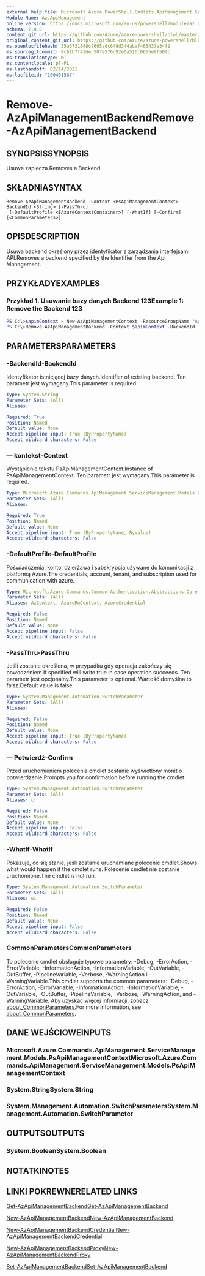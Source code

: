 ```yaml
---
external help file: Microsoft.Azure.PowerShell.Cmdlets.ApiManagement.ServiceManagement.dll-Help.xml
Module Name: Az.ApiManagement
online version: https://docs.microsoft.com/en-us/powershell/module/az.apimanagement/remove-azapimanagementbackend
schema: 2.0.0
content_git_url: https://github.com/Azure/azure-powershell/blob/master/src/ApiManagement/ApiManagement/help/Remove-AzApiManagementBackend.md
original_content_git_url: https://github.com/Azure/azure-powershell/blob/master/src/ApiManagement/ApiManagement/help/Remove-AzApiManagementBackend.md
ms.openlocfilehash: 35a6731848c7695a8c649d344abaf466437a34f9
ms.sourcegitcommit: 0c61b7f42dec507e576c92e0a516c6655e9f50fc
ms.translationtype: MT
ms.contentlocale: pl-PL
ms.lasthandoff: 02/14/2021
ms.locfileid: "100401587"
---
```

# <span data-ttu-id="73600-101">Remove-AzApiManagementBackend</span><span class="sxs-lookup"><span data-stu-id="73600-101">Remove-AzApiManagementBackend</span></span>

## <span data-ttu-id="73600-102">SYNOPSIS</span><span class="sxs-lookup"><span data-stu-id="73600-102">SYNOPSIS</span></span>
<span data-ttu-id="73600-103">Usuwa zaplecza.</span><span class="sxs-lookup"><span data-stu-id="73600-103">Removes a Backend.</span></span>

## <span data-ttu-id="73600-104">SKŁADNIA</span><span class="sxs-lookup"><span data-stu-id="73600-104">SYNTAX</span></span>

```
Remove-AzApiManagementBackend -Context <PsApiManagementContext> -BackendId <String> [-PassThru]
 [-DefaultProfile <IAzureContextContainer>] [-WhatIf] [-Confirm] [<CommonParameters>]
```

## <span data-ttu-id="73600-105">OPIS</span><span class="sxs-lookup"><span data-stu-id="73600-105">DESCRIPTION</span></span>
<span data-ttu-id="73600-106">Usuwa backend określony przez identyfikator z zarządzania interfejsami API.</span><span class="sxs-lookup"><span data-stu-id="73600-106">Removes a backend specified by the Identifier from the Api Management.</span></span>

## <span data-ttu-id="73600-107">PRZYKŁADY</span><span class="sxs-lookup"><span data-stu-id="73600-107">EXAMPLES</span></span>

### <span data-ttu-id="73600-108">Przykład 1. Usuwanie bazy danych Backend 123</span><span class="sxs-lookup"><span data-stu-id="73600-108">Example 1: Remove the Backend 123</span></span>
```powershell
PS C:\>$apimContext = New-AzApiManagementContext -ResourceGroupName "Api-Default-WestUS" -ServiceName "contoso"
PS C:\>Remove-AzApiManagementBackend -Context $apimContext -BackendId 123 -PassThru
```

## <span data-ttu-id="73600-109">PARAMETERS</span><span class="sxs-lookup"><span data-stu-id="73600-109">PARAMETERS</span></span>

### <span data-ttu-id="73600-110">-BackendId</span><span class="sxs-lookup"><span data-stu-id="73600-110">-BackendId</span></span>
<span data-ttu-id="73600-111">Identyfikator istniejącej bazy danych.</span><span class="sxs-lookup"><span data-stu-id="73600-111">Identifier of existing backend.</span></span>
<span data-ttu-id="73600-112">Ten parametr jest wymagany.</span><span class="sxs-lookup"><span data-stu-id="73600-112">This parameter is required.</span></span>

```yaml
Type: System.String
Parameter Sets: (All)
Aliases:

Required: True
Position: Named
Default value: None
Accept pipeline input: True (ByPropertyName)
Accept wildcard characters: False
```

### <span data-ttu-id="73600-113">— kontekst</span><span class="sxs-lookup"><span data-stu-id="73600-113">-Context</span></span>
<span data-ttu-id="73600-114">Wystąpienie tekstu PsApiManagementContext.</span><span class="sxs-lookup"><span data-stu-id="73600-114">Instance of PsApiManagementContext.</span></span>
<span data-ttu-id="73600-115">Ten parametr jest wymagany.</span><span class="sxs-lookup"><span data-stu-id="73600-115">This parameter is required.</span></span>

```yaml
Type: Microsoft.Azure.Commands.ApiManagement.ServiceManagement.Models.PsApiManagementContext
Parameter Sets: (All)
Aliases:

Required: True
Position: Named
Default value: None
Accept pipeline input: True (ByPropertyName, ByValue)
Accept wildcard characters: False
```

### <span data-ttu-id="73600-116">-DefaultProfile</span><span class="sxs-lookup"><span data-stu-id="73600-116">-DefaultProfile</span></span>
<span data-ttu-id="73600-117">Poświadczenia, konto, dzierżawa i subskrypcja używane do komunikacji z platformą Azure.</span><span class="sxs-lookup"><span data-stu-id="73600-117">The credentials, account, tenant, and subscription used for communication with azure.</span></span>

```yaml
Type: Microsoft.Azure.Commands.Common.Authentication.Abstractions.Core.IAzureContextContainer
Parameter Sets: (All)
Aliases: AzContext, AzureRmContext, AzureCredential

Required: False
Position: Named
Default value: None
Accept pipeline input: False
Accept wildcard characters: False
```

### <span data-ttu-id="73600-118">-PassThru</span><span class="sxs-lookup"><span data-stu-id="73600-118">-PassThru</span></span>
<span data-ttu-id="73600-119">Jeśli zostanie określona, w przypadku gdy operacja zakończy się powodzeniem.</span><span class="sxs-lookup"><span data-stu-id="73600-119">If specified will write true in case operation succeeds.</span></span>
<span data-ttu-id="73600-120">Ten parametr jest opcjonalny.</span><span class="sxs-lookup"><span data-stu-id="73600-120">This parameter is optional.</span></span>
<span data-ttu-id="73600-121">Wartość domyślna to fałsz.</span><span class="sxs-lookup"><span data-stu-id="73600-121">Default value is false.</span></span>

```yaml
Type: System.Management.Automation.SwitchParameter
Parameter Sets: (All)
Aliases:

Required: False
Position: Named
Default value: None
Accept pipeline input: True (ByPropertyName)
Accept wildcard characters: False
```

### <span data-ttu-id="73600-122">— Potwierdź</span><span class="sxs-lookup"><span data-stu-id="73600-122">-Confirm</span></span>
<span data-ttu-id="73600-123">Przed uruchomieniem polecenia cmdlet zostanie wyświetlony monit o potwierdzenie.</span><span class="sxs-lookup"><span data-stu-id="73600-123">Prompts you for confirmation before running the cmdlet.</span></span>

```yaml
Type: System.Management.Automation.SwitchParameter
Parameter Sets: (All)
Aliases: cf

Required: False
Position: Named
Default value: None
Accept pipeline input: False
Accept wildcard characters: False
```

### <span data-ttu-id="73600-124">-WhatIf</span><span class="sxs-lookup"><span data-stu-id="73600-124">-WhatIf</span></span>
<span data-ttu-id="73600-125">Pokazuje, co się stanie, jeśli zostanie uruchamiane polecenie cmdlet.</span><span class="sxs-lookup"><span data-stu-id="73600-125">Shows what would happen if the cmdlet runs.</span></span> <span data-ttu-id="73600-126">Polecenie cmdlet nie zostanie uruchomione.</span><span class="sxs-lookup"><span data-stu-id="73600-126">The cmdlet is not run.</span></span>

```yaml
Type: System.Management.Automation.SwitchParameter
Parameter Sets: (All)
Aliases: wi

Required: False
Position: Named
Default value: None
Accept pipeline input: False
Accept wildcard characters: False
```

### <span data-ttu-id="73600-127">CommonParameters</span><span class="sxs-lookup"><span data-stu-id="73600-127">CommonParameters</span></span>
<span data-ttu-id="73600-128">To polecenie cmdlet obsługuje typowe parametry: -Debug, -ErrorAction, -ErrorVariable, -InformationAction, -InformationVariable, -OutVariable, -OutBuffer, -PipelineVariable, -Verbose, -WarningAction i -WarningVariable.</span><span class="sxs-lookup"><span data-stu-id="73600-128">This cmdlet supports the common parameters: -Debug, -ErrorAction, -ErrorVariable, -InformationAction, -InformationVariable, -OutVariable, -OutBuffer, -PipelineVariable, -Verbose, -WarningAction, and -WarningVariable.</span></span> <span data-ttu-id="73600-129">Aby uzyskać więcej informacji, zobacz [about_CommonParameters.](https://go.microsoft.com/fwlink/?LinkID=113216)</span><span class="sxs-lookup"><span data-stu-id="73600-129">For more information, see [about_CommonParameters](https://go.microsoft.com/fwlink/?LinkID=113216).</span></span>

## <span data-ttu-id="73600-130">DANE WEJŚCIOWE</span><span class="sxs-lookup"><span data-stu-id="73600-130">INPUTS</span></span>

### <span data-ttu-id="73600-131">Microsoft.Azure.Commands.ApiManagement.ServiceManagement.Models.PsApiManagementContext</span><span class="sxs-lookup"><span data-stu-id="73600-131">Microsoft.Azure.Commands.ApiManagement.ServiceManagement.Models.PsApiManagementContext</span></span>

### <span data-ttu-id="73600-132">System.String</span><span class="sxs-lookup"><span data-stu-id="73600-132">System.String</span></span>

### <span data-ttu-id="73600-133">System.Management.Automation.SwitchParameters</span><span class="sxs-lookup"><span data-stu-id="73600-133">System.Management.Automation.SwitchParameter</span></span>

## <span data-ttu-id="73600-134">OUTPUTS</span><span class="sxs-lookup"><span data-stu-id="73600-134">OUTPUTS</span></span>

### <span data-ttu-id="73600-135">System.Boolean</span><span class="sxs-lookup"><span data-stu-id="73600-135">System.Boolean</span></span>

## <span data-ttu-id="73600-136">NOTATKI</span><span class="sxs-lookup"><span data-stu-id="73600-136">NOTES</span></span>

## <span data-ttu-id="73600-137">LINKI POKREWNE</span><span class="sxs-lookup"><span data-stu-id="73600-137">RELATED LINKS</span></span>

[<span data-ttu-id="73600-138">Get-AzApiManagementBackend</span><span class="sxs-lookup"><span data-stu-id="73600-138">Get-AzApiManagementBackend</span></span>](./Get-AzApiManagementBackend.md)

[<span data-ttu-id="73600-139">New-AzApiManagementBackend</span><span class="sxs-lookup"><span data-stu-id="73600-139">New-AzApiManagementBackend</span></span>](./New-AzApiManagementBackend.md)

[<span data-ttu-id="73600-140">New-AzApiManagementBackendCredential</span><span class="sxs-lookup"><span data-stu-id="73600-140">New-AzApiManagementBackendCredential</span></span>](./New-AzApiManagementBackendCredential.md)

[<span data-ttu-id="73600-141">New-AzApiManagementBackendProxy</span><span class="sxs-lookup"><span data-stu-id="73600-141">New-AzApiManagementBackendProxy</span></span>](./New-AzApiManagementBackendProxy.md)

[<span data-ttu-id="73600-142">Set-AzApiManagementBackend</span><span class="sxs-lookup"><span data-stu-id="73600-142">Set-AzApiManagementBackend</span></span>](./Set-AzApiManagementBackend.md)
